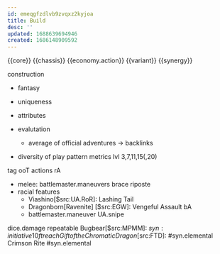```yaml
---
id: emeqgfzdlvb9zvqxz2kyjoa
title: Build
desc: ''
updated: 1688639694946
created: 1686148909592
---
```


{{core}}
{{chassis}}
{{economy.action}}
{{variant}}
{{synergy}}

construction
- fantasy
- uniqueness
- attributes

- evalutation
  - average of official adventures
  -> backlinks
- diversity of play pattern
metrics
lvl 3,7,11,15(,20)

tag
ooT actions
  rA
- melee: battlemaster.maneuvers
  brace
  riposte
- racial features
  - Viashino[$src:UA.RoR]: Lashing Tail
  - Dragonborn[Ravenite] [$src:EGW]: Vengeful Assault
  bA
  - battlemaster.maneuver
    UA.snipe

dice.damage
  repeatable
      Bugbear[$src:MPMM]: $syn:initiative
        10ft reach
      Gift of the Chromatic Dragon[$src:FTD]: #syn.elemental
      Crimson Rite #syn.elemental
